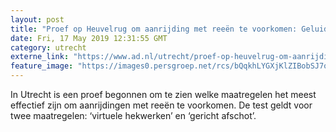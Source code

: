 ```yaml
---
layout: post
title: "Proef op Heuvelrug om aanrijding met reeën te voorkomen: Geluids- en lichtsignalen en afschieten"
date: Fri, 17 May 2019 12:31:55 GMT
category: utrecht
externe_link: "https://www.ad.nl/utrecht/proef-op-heuvelrug-om-aanrijding-met-reeen-te-voorkomen-geluids-en-lichtsignalen-en-afschieten~a1e49b19/"
feature_image: "https://images0.persgroep.net/rcs/bQqkhLYGXjKlZIBobSJ7o-7hKNc/diocontent/148590580/_fitwidth/400/?appId=21791a8992982cd8da851550a453bd7f&quality=0.7"
---
```


In Utrecht is een proef begonnen om te zien welke maatregelen het meest effectief zijn om aanrijdingen met reeën te voorkomen. De test geldt voor twee maatregelen: ‘virtuele hekwerken’ en ‘gericht afschot’.
